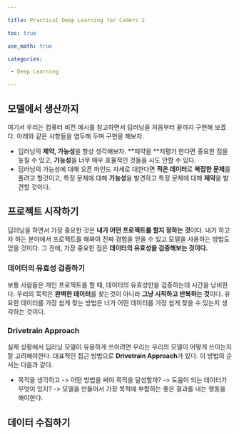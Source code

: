 ```yaml
---

title: Practical Deep Learning for Coders 2

toc: true

use_math: true

categories:

 - Deep Learning

---
```


## 모델에서 생산까지

여기서 우리는 컴퓨터 비전 예시를 참고하면서 딥러닝을 처음부터 끝까지 구현해 보겠다. 아래와 같은 사항들을 염두해 두며 구현을 해보자.

- 딥러닝의 **제약, 가능성**을 항상 생각해보자. **제약을 **저평가 한다면 중요한 점을 놓칠 수 있고, **가능성**을 너무 매우 효율적인 것들을 시도 안할 수 있다.
- 딥러닝의 가능성에 대해 오픈 마인드 자세로 대한다면 **적은 데이터**로 **복잡한 문제**를 풀려고 할것이고, 특정 문제에 대해 **가능성**을 발견하고 특정 문제에 대해 **제약**을 발견할 것이다.

## 프로젝트 시작하기

딥러닝을 하면서 가장 중요한 것은 **내가 어떤 프로젝트를 할지 정하는 것**이다. 내가 하고자 하는 분야에서 프로젝트를 해봐야 진짜 경험을 얻을 수 있고 모델을 사용하는 방법도 얻을 것이다. 그 전에, 가장 중요한 점은 **데이터의 유효성을 검증해보는 것이다.**

### 데이터의 유효성 검증하기

보통 사람들은 개인 프로젝트를 할 때, 데이터의 유효성만을 검증하는데 시간을 낭비한다. 우리의 목적은 **완벽한 데이터**를 찾는것이 아니라 **그냥 시작하고 반복하는 것**이다. 유요한 데이터를 가장 쉽게 찾는 방법은 너가 어떤 데이터를 가장 쉽게 찾을 수 있는지 생각하는 것이다.

### Drivetrain Approach

실제 상황에서 딥러닝 모델이 유용하게 쓰이려면 우리는 우리의 모델이 어떻게 쓰이는지 잘 고려해야한다. 대표적인 접근 방법으로 **Drivetrain Approach**가 있다. 이 방법의 순서는 다음과 같다.

- 목적을 생각하고 -> 어떤 방법을 써야 목적을 달성할까? -> 도움이 되는 데이터가 무엇이 있지? -> 모델을 만들어서 가장 목적에 부합하는 좋은 결과를 내는 행동을 해야한다.



## 데이터 수집하기

